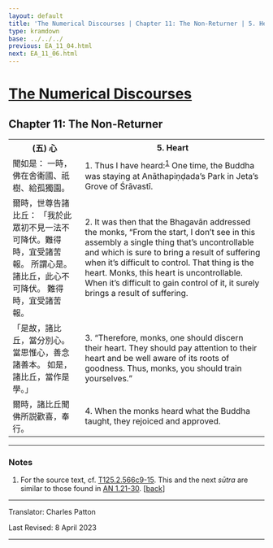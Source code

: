 ```yaml
---
layout: default
title: 'The Numerical Discourses | Chapter 11: The Non-Returner | 5. Heart'
type: kramdown
base: ../../../
previous: EA_11_04.html
next: EA_11_06.html
---
```


<h1><a href='../index.html'>The Numerical Discourses</a></h1>
<h2>Chapter 11: The Non-Returner</h2>

<table class="trans">
  <th class='ch'>(五) 心</th>
  <th class='en'>5. Heart</th>
  <tr>
    <td class='ch' title='T125.2.566c9'>聞如是： 一時，佛在舍衞國、祇樹、給孤獨園。</td>
    <td id='p1'>1. Thus I have heard:<sup id="ref1"><a href="#n1">1</a></sup> One time, the Buddha was staying at Anāthapiṇḍada’s Park in Jeta’s Grove of Śrāvastī.</td>
  </tr>
  <tr>
    <td class='ch' title='T125.2.566c10'>爾時，世尊告諸比丘： 「我於此眾初不見一法不可降伏。難得時，宜受諸苦報。 所謂心是。 諸比丘，此心不可降伏。 難得時，宜受諸苦報。</td>
    <td id='p2'>2. It was then that the Bhagavān addressed the monks, “From the start, I don’t see in this assembly a single thing that’s uncontrollable and which is sure to bring a result of suffering when it’s difficult to control. That thing is the heart. Monks, this heart is uncontrollable. When it’s difficult to gain control of it, it surely brings a result of suffering.</td>
  </tr>
  <tr>
    <td class='ch' title='T125.2.566c13'>「是故，諸比丘，當分別心。 當思惟心，善念諸善本。 如是，諸比丘，當作是學。」</td>
    <td id='p3'>3. “Therefore, monks, one should discern their heart. They should pay attention to their heart and be well aware of its roots of goodness. Thus, monks, you should train yourselves.”</td>
  </tr>
  <tr>
    <td class='ch' title='T125.2.566c14'>爾時，諸比丘聞佛所説歡喜，奉行。</td>
    <td id='p4'>4. When the monks heard what the Buddha taught, they rejoiced and approved.</td>
  </tr>
</table>

<hr/>

<h3 id="notes">Notes</h3>

<ol class="notes-list">
<li id="n1"><p>For the source text, cf. <a href="https://cbetaonline.dila.edu.tw/zh/T02n0125_p0566c09" target="_blank">T125.2.566c9-15</a>. This and the next <em>sūtra</em> are similar to those found in <a href="https://suttacentral.net/an1.21-30" target="_blank">AN 1.21-30</a>. [<a href="#ref1">back</a>]</p></li>
</ol>
<hr/>

<p class="translator">Translator: Charles Patton</p>
<p class='revised'>Last Revised: 8 April 2023</p>

<hr/>